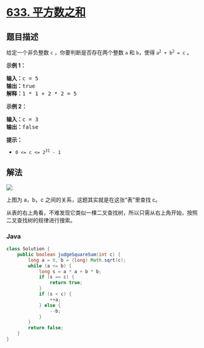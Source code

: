 # [633. 平方数之和](https://leetcode.cn/problems/sum-of-square-numbers)

## 题目描述

<p>给定一个非负整数&nbsp;<code>c</code>&nbsp;，你要判断是否存在两个整数 <code>a</code> 和 <code>b</code>，使得&nbsp;<code>a<sup>2</sup> + b<sup>2</sup> = c</code> 。</p>

<p><strong>示例 1：</strong></p>

<pre>
<strong>输入：</strong>c = 5
<strong>输出：</strong>true
<strong>解释：</strong>1 * 1 + 2 * 2 = 5
</pre>

<p><strong>示例 2：</strong></p>

<pre>
<strong>输入：</strong>c = 3
<strong>输出：</strong>false
</pre>

<p><strong>提示：</strong></p>

<ul>
	<li><code>0 &lt;= c &lt;= 2<sup>31</sup> - 1</code></li>
</ul>

## 解法

![](https://gcore.jsdelivr.net/gh/doocs/leetcode@main/solution/0600-0699/0633.Sum%20of%20Square%20Numbers/images/table.png)

上图为 a，b，c 之间的关系，这题其实就是在这张“表”里查找 c。

从表的右上角看，不难发现它类似一棵二叉查找树，所以只需从右上角开始，按照二叉查找树的规律进行搜索。

### **Java**

```java
class Solution {
    public boolean judgeSquareSum(int c) {
        long a = 0, b = (long) Math.sqrt(c);
        while (a <= b) {
            long s = a * a + b * b;
            if (s == c) {
                return true;
            }
            if (s < c) {
                ++a;
            } else {
                --b;
            }
        }
        return false;
    }
}
```

